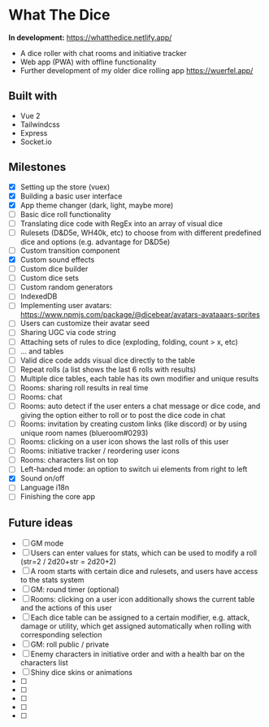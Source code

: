 # What The Dice
**In development:** https://whatthedice.netlify.app/

* A dice roller with chat rooms and initiative tracker
* Web app (PWA) with offline functionality
* Further development of my older dice rolling app https://wuerfel.app/

## Built with
* Vue 2
* Tailwindcss
* Express
* Socket.io

## Milestones

- [x] Setting up the store (vuex)
- [x] Building a basic user interface
- [x] App theme changer (dark, light, maybe more)
- [ ] Basic dice roll functionality
- [ ] Translating dice code with RegEx into an array of visual dice
- [ ] Rulesets (D&D5e, WH40k, etc) to choose from with different predefined dice and options (e.g. advantage for D&D5e)
- [ ] Custom transition component
- [x] Custom sound effects
- [ ] Custom dice builder
- [ ] Custom dice sets
- [ ] Custom random generators
- [ ] IndexedDB
- [ ] Implementing user avatars: https://www.npmjs.com/package/@dicebear/avatars-avataaars-sprites
- [ ] Users can customize their avatar seed
- [ ] Sharing UGC via code string
- [ ] Attaching sets of rules to dice (exploding, folding, count > x, etc)
- [ ] ... and tables
- [ ] Valid dice code adds visual dice directly to the table
- [ ] Repeat rolls (a list shows the last 6 rolls with results)
- [ ] Multiple dice tables, each table has its own modifier and unique results
- [ ] Rooms: sharing roll results in real time
- [ ] Rooms: chat
- [ ] Rooms: auto detect if the user enters a chat message or dice code, and giving the option either to roll or to post the dice code in chat
- [ ] Rooms: invitation by creating custom links (like discord) or by using unique room names (blueroom#0293)
- [ ] Rooms: clicking on a user icon shows the last rolls of this user
- [ ] Rooms: initiative tracker / reordering user icons
- [ ] Rooms: characters list on top
- [ ] Left-handed mode: an option to switch ui elements from right to left
- [x] Sound on/off
- [ ] Language i18n
- [ ] Finishing the core app

## Future ideas

- [ ] GM mode
- [ ] Users can enter values for stats, which can be used to modify a roll (str=2 / 2d20+str = 2d20+2)
- [ ] A room starts with certain dice and rulesets, and users have access to the stats system
- [ ] GM: round timer (optional)
- [ ] Rooms: clicking on a user icon additionally shows the current table and the actions of this user
- [ ] Each dice table can be assigned to a certain modifier, e.g. attack, damage or utility, which get assigned automatically when rolling with corresponding selection
- [ ] GM: roll public / private 
- [ ] Enemy characters in initiative order and with a health bar on the characters list
- [ ] Shiny dice skins or animations
- [ ] 
- [ ] 
- [ ] 
- [ ] 
- [ ] 